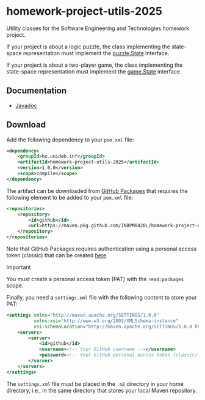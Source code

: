 homework-project-utils-2025
===========================

Utility classes for the Software Engineering and Technologies homework project.

If your project is about a logic puzzle, the class implementing the state-space representation must implement the [puzzle.State](https://inbpm0420l.github.io/homework-project-utils-2025/javadoc/puzzle/State.html) interface.

If your project is about a two-player game, the class implementing the state-space representation must implement the [game.State](https://inbpm0420l.github.io/homework-project-utils-2025/javadoc/game/State.html) interface.

## Documentation

* [Javadoc](https://inbpm0420l.github.io/homework-project-utils-2025/javadoc/)

## Download

Add the following dependency to your `pom.xml` file:

```xml
<dependency>
    <groupId>hu.unideb.inf</groupId>
    <artifactId>homework-project-utils-2025</artifactId>
    <version>1.0.0</version>
    <scope>compile</scope>
</dependency>
```

The artifact can be downloaded from [GitHub Packages](https://docs.github.com/en/packages) that requires the following element to be added to your `pom.xml` file:

```xml
<repositories>
    <repository>
        <id>github</id>
        <url>https://maven.pkg.github.com/INBPM0420L/homework-project-utils-2025</url>
    </repository>
</repositories>
```

Note that GitHub Packages requires authentication using a personal access token (classic) that can be created [here](https://github.com/settings/tokens).

> [!IMPORTANT]
> You must create a personal access token (PAT) with the `read:packages` scope.

Finally, you need a `settings.xml` file with the following content to store your PAT: 

```xml
<settings xmlns="http://maven.apache.org/SETTINGS/1.0.0"
          xmlns:xsi="http://www.w3.org/2001/XMLSchema-instance"
          xsi:schemaLocation="http://maven.apache.org/SETTINGS/1.0.0 http://maven.apache.org/xsd/settings-1.0.0.xsd">
    <servers>
        <server>
            <id>github</id>
            <username><!-- Your GitHub username --></username>
            <password><!-- Your GitHub personal access token (classic) --></password>
        </server>
    </servers>
</settings>
```

The `settings.xml` file must be placed in the `.m2` directory in your home directory, i.e., in the same directory that stores your local Maven repository.
